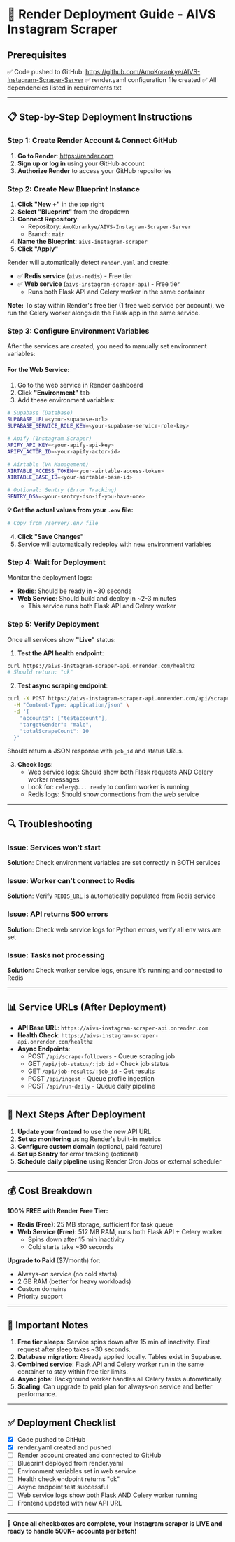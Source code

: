 # 🚀 Render Deployment Guide - AIVS Instagram Scraper

## Prerequisites
✅ Code pushed to GitHub: https://github.com/AmoKorankye/AIVS-Instagram-Scraper-Server
✅ render.yaml configuration file created
✅ All dependencies listed in requirements.txt

---

## 📋 Step-by-Step Deployment Instructions

### Step 1: Create Render Account & Connect GitHub

1. **Go to Render**: https://render.com
2. **Sign up or log in** using your GitHub account
3. **Authorize Render** to access your GitHub repositories

### Step 2: Create New Blueprint Instance

1. **Click "New +"** in the top right
2. **Select "Blueprint"** from the dropdown
3. **Connect Repository**:
   - Repository: `AmoKorankye/AIVS-Instagram-Scraper-Server`
   - Branch: `main`
4. **Name the Blueprint**: `aivs-instagram-scraper`
5. **Click "Apply"**

Render will automatically detect `render.yaml` and create:
- ✅ **Redis service** (`aivs-redis`) - Free tier
- ✅ **Web service** (`aivs-instagram-scraper-api`) - Free tier
  - Runs both Flask API and Celery worker in the same container

**Note:** To stay within Render's free tier (1 free web service per account), we run the Celery worker alongside the Flask app in the same service.

### Step 3: Configure Environment Variables

After the services are created, you need to manually set environment variables:

#### For the Web Service:

1. Go to the web service in Render dashboard
2. Click **"Environment"** tab
3. Add these environment variables:

```bash
# Supabase (Database)
SUPABASE_URL=<your-supabase-url>
SUPABASE_SERVICE_ROLE_KEY=<your-supabase-service-role-key>

# Apify (Instagram Scraper)
APIFY_API_KEY=<your-apify-api-key>
APIFY_ACTOR_ID=<your-apify-actor-id>

# Airtable (VA Management)
AIRTABLE_ACCESS_TOKEN=<your-airtable-access-token>
AIRTABLE_BASE_ID=<your-airtable-base-id>

# Optional: Sentry (Error Tracking)
SENTRY_DSN=<your-sentry-dsn-if-you-have-one>
```

**💡 Get the actual values from your `.env` file:**
```bash
# Copy from /server/.env file
```

4. **Click "Save Changes"**
5. Service will automatically redeploy with new environment variables

### Step 4: Wait for Deployment

Monitor the deployment logs:
- **Redis**: Should be ready in ~30 seconds
- **Web Service**: Should build and deploy in ~2-3 minutes
  - This service runs both Flask API and Celery worker

### Step 5: Verify Deployment

Once all services show **"Live"** status:

1. **Test the API health endpoint**:
```bash
curl https://aivs-instagram-scraper-api.onrender.com/healthz
# Should return: "ok"
```

2. **Test async scraping endpoint**:
```bash
curl -X POST https://aivs-instagram-scraper-api.onrender.com/api/scrape-followers \
  -H "Content-Type: application/json" \
  -d '{
    "accounts": ["testaccount"],
    "targetGender": "male",
    "totalScrapeCount": 10
  }'
```

Should return a JSON response with `job_id` and status URLs.

3. **Check logs**:
   - Web service logs: Should show both Flask requests AND Celery worker messages
   - Look for: `celery@... ready` to confirm worker is running
   - Redis logs: Should show connections from the web service

---

## 🔍 Troubleshooting

### Issue: Services won't start
**Solution**: Check environment variables are set correctly in BOTH services

### Issue: Worker can't connect to Redis
**Solution**: Verify `REDIS_URL` is automatically populated from Redis service

### Issue: API returns 500 errors
**Solution**: Check web service logs for Python errors, verify all env vars are set

### Issue: Tasks not processing
**Solution**: Check worker service logs, ensure it's running and connected to Redis

---

## 📊 Service URLs (After Deployment)

- **API Base URL**: `https://aivs-instagram-scraper-api.onrender.com`
- **Health Check**: `https://aivs-instagram-scraper-api.onrender.com/healthz`
- **Async Endpoints**:
  - POST `/api/scrape-followers` - Queue scraping job
  - GET `/api/job-status/:job_id` - Check job status
  - GET `/api/job-results/:job_id` - Get results
  - POST `/api/ingest` - Queue profile ingestion
  - POST `/api/run-daily` - Queue daily pipeline

---

## 🎯 Next Steps After Deployment

1. **Update your frontend** to use the new API URL
2. **Set up monitoring** using Render's built-in metrics
3. **Configure custom domain** (optional, paid feature)
4. **Set up Sentry** for error tracking (optional)
5. **Schedule daily pipeline** using Render Cron Jobs or external scheduler

---

## 💰 Cost Breakdown

**100% FREE with Render Free Tier:**
- **Redis (Free)**: 25 MB storage, sufficient for task queue
- **Web Service (Free)**: 512 MB RAM, runs both Flask API + Celery worker
  - Spins down after 15 min inactivity
  - Cold starts take ~30 seconds

**Upgrade to Paid** ($7/month) for:
- Always-on service (no cold starts)
- 2 GB RAM (better for heavy workloads)
- Custom domains
- Priority support

---

## 📝 Important Notes

1. **Free tier sleeps**: Service spins down after 15 min of inactivity. First request after sleep takes ~30 seconds.
2. **Database migration**: Already applied locally. Tables exist in Supabase.
3. **Combined service**: Flask API and Celery worker run in the same container to stay within free tier limits.
4. **Async jobs**: Background worker handles all Celery tasks automatically.
5. **Scaling**: Can upgrade to paid plan for always-on service and better performance.

---

## ✅ Deployment Checklist

- [x] Code pushed to GitHub
- [x] render.yaml created and pushed
- [ ] Render account created and connected to GitHub
- [ ] Blueprint deployed from render.yaml
- [ ] Environment variables set in web service
- [ ] Health check endpoint returns "ok"
- [ ] Async endpoint test successful
- [ ] Web service logs show both Flask AND Celery worker running
- [ ] Frontend updated with new API URL

---

**🎉 Once all checkboxes are complete, your Instagram scraper is LIVE and ready to handle 500K+ accounts per batch!**
